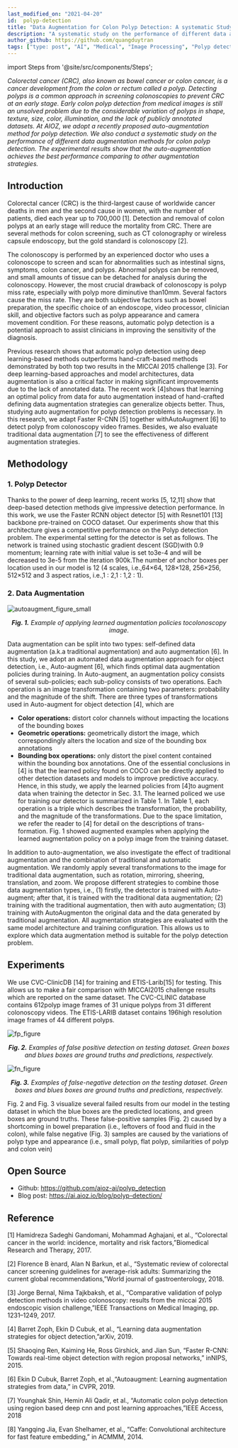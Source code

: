 ```yaml
---
last_modified_on: "2021-04-20"
id:  polyp-detection
title: "Data Augmentation for Colon Polyp Detection: A systematic Study"
description: "A systematic study on the performance of different data augmentation methods for colon polyp detection."
author_github: https://github.com/quangduytran
tags: ["type: post", "AI", "Medical", "Image Processing", "Polyp detection", "Deep Learning"]
---
```


import Steps from '@site/src/components/Steps';

*Colorectal cancer (CRC), also known as bowel cancer or colon cancer, is a cancer development from the colon or rectum called a polyp. Detecting polyps is a common approach in screening colonoscopies to prevent CRC at an early stage. Early colon polyp detection from medical images is still an unsolved problem due to the considerable variation of polyps in shape, texture, size, color, illumination, and the lack of publicly annotated datasets. At AIOZ, we adopt a recently proposed auto-augmentation method for polyp detection. We also conduct a systematic study on the performance of different data augmentation methods for colon polyp detection. The experimental results show that the auto-augmentation achieves the best performance comparing to other augmentation strategies.*

<Steps headingDepth={3}>
</Steps>

## Introduction
Colorectal cancer (CRC) is the third-largest cause of worldwide cancer deaths in men and the second cause in women, with the number of patients, died each year up to 700,000 [1]. Detection and removal of colon polyps at an early stage will reduce the mortality from CRC. There are several methods for colon screening, such as CT colonography or wireless capsule endoscopy, but the gold standard is colonoscopy [2].

The colonoscopy is performed by an experienced doctor who uses a colonoscope to screen and scan for abnormalities such as intestinal signs, symptoms, colon cancer, and polyps. Abnormal polyps can be removed, and small amounts of tissue can be detached for analysis during the colonoscopy. However, the most crucial drawback of colonoscopy is polyp miss rate, especially with polyp more diminutive than10mm. Several factors cause the miss rate. They are both subjective factors such as bowel preparation, the specific choice of an endoscope, video processor, clinician skill, and objective factors such as polyp appearance and camera movement condition. For these reasons, automatic polyp detection is a potential approach to assist clinicians in improving the sensitivity of the diagnosis.

Previous research shows that automatic polyp detection using deep learning-based methods outperforms hand-craft-based methods demonstrated by both top two results in the MICCAI 2015 challenge [3]. For deep learning-based approaches and model architectures, data augmentation is also a critical factor in making significant improvements due to the lack of annotated data. The recent work [4]shows that learning an optimal policy from data for auto augmentation instead of hand-crafted defining data augmentation strategies can generalize objects better. Thus, studying auto augmentation for polyp detection problems is necessary. In this research, we adapt Faster R-CNN [5] together withAutoAugment [6] to detect polyp from colonoscopy video frames. Besides, we also evaluate traditional data augmentation [7] to see the effectiveness of different augmentation strategies.

## Methodology
### 1. Polyp Detector
Thanks to the power of deep learning, recent works [5, 12,11] show that deep-based detection methods give impressive detection performance. In this work, we use the Faster RCNN object detector [5] with Resnet101 [13] backbone pre-trained on COCO dataset.  Our experiments show that this architecture gives a competitive performance on the Polyp detection problem. The experimental setting for the detector is set as follows. The network is trained using stochastic gradient descent  (SGD)with 0.9 momentum; learning rate with initial value is set to3e-4 and will be decreased to 3e-5 from the iteration 900k.The number of anchor boxes per location used in our model is 12 (4 scales, i.e.,64×64, 128×128, 256×256, 512×512 and 3 aspect ratios, i.e.,1 : 2,1 : 1,2 : 1).

### 2. Data Augmentation
![autoaugment_figure_small](https://vision.aioz.io/thumbnail/5a2c6412b7144569a9d2/1024/autoaugment_figure_small.jpg)
*<center>**Fig. 1.** Example of applying learned augmentation policies tocolonoscopy image.</center>*

Data augmentation can be split into two types: self-defined data augmentation (a.k.a traditional augmentation) and auto augmentation [6]. In this study, we adopt an automated data augmentation approach for object detection, i.e., Auto-augment [6], which finds optimal data augmentation policies during training. In Auto-augment, an augmentation policy consists of several sub-policies; each sub-policy consists of two operations. Each operation is an image transformation containing two parameters: probability and the magnitude of the shift. There are three types of transformations used in Auto-augment for object detection [4], which are
- **Color operations:** distort color channels without impacting the locations of the bounding boxes
- **Geometric operations:** geometrically distort the image, which correspondingly alters the location and size of the bounding box annotations
- **Bounding box operations:** only distort the pixel content contained within the bounding box annotations.
One of the essential conclusions in [4] is that the learned policy found on COCO can be directly applied to other detection datasets and models to improve predictive accuracy. Hence, in this study, we apply the learned policies from [4]to augment data when training the detector in Sec. 3.1. The learned policed we use for training our detector is summarized in Table 1. In Table 1, each operation is a triple which describes the transformation, the probability, and the magnitude of the transformations. Due to the space limitation, we refer the reader to [4] for detail on the descriptions of trans-formation. Fig. 1 showed augmented examples when applying the learned augmentation policy on a polyp image from the training dataset.

In addition to auto-augmentation, we also investigate the effect of traditional augmentation and the combination of traditional and automatic augmentation. We randomly apply several transformations to the image for traditional data augmentation, such as rotation, mirroring, sheering, translation, and zoom. We propose different strategies to combine those data augmentation types, i.e., (1) firstly, the detector is trained with Auto-augment; after that, it is trained with the traditional data augmentation; (2) training with the traditional augmentation, then with auto augmentation; (3) training with AutoAugmenton the original data and the data generated by traditional augmentation. All augmentation strategies are evaluated with the same model architecture and training configuration. This allows us to explore which data augmentation method is suitable for the polyp detection problem.

## Experiments
We  use  CVC-ClinicDB  [14]  for  training  and  ETIS-Larib[15] for testing.   This allows us to make a fair comparison with  MICCAI2015  challenge  results  which  are  reported  on the same dataset.  The CVC-CLINIC database contains 612polyp  image  frames  of  31  unique  polyps  from  31  different colonoscopy videos.  The ETIS-LARIB dataset contains 196high resolution image frames of 44 different polyps.

![fp_figure](https://vision.aioz.io/thumbnail/4dcf8c111cc9442cb080/1024/fp_figure.jpg)
*<center>**Fig. 2.** Examples of false positive detection on testing dataset. Green boxes and blues boxes are ground truths and predictions, respectively.</center>*

![fn_figure](https://vision.aioz.io/thumbnail/105ef91b507140c78d0f/1024/fn_figure.jpg)
*<center>**Fig. 3.** Examples of false-negative detection on the testing dataset. Green boxes and blues boxes are ground truths and predictions, respectively.</center>*

Fig. 2 and Fig. 3 visualize several failed results from our model in the testing dataset in which the blue boxes are the predicted locations, and green boxes are ground truths. These false-positive samples (Fig. 2) caused by a shortcoming in bowel preparation (i.e., leftovers of food and fluid in the colon), while false negative (Fig. 3) samples are caused by the variations of polyp type and appearance (i.e., small polyp, flat polyp, similarities of polyp and colon vein)

## Open Source
- Github: https://github.com/aioz-ai/polyp_detection
- Blog post: https://ai.aioz.io/blog/polyp-detection/

## Reference
[1] Hamidreza Sadeghi Gandomani, Mohammad Aghajani, et al., “Colorectal cancer in the world: incidence, mortality and risk factors,”Biomedical Research and Therapy, 2017.

[2] Florence  B ́enard,  Alan  N  Barkun,  et  al., “Systematic  review  of  colorectal  cancer  screening  guidelines for average-risk adults: Summarizing the current global recommendations,”World journal of gastroenterology, 2018.

[3] Jorge  Bernal,   Nima  Tajkbaksh,   et  al., “Comparative  validation  of  polyp  detection  methods  in  video colonoscopy:  results from the miccai 2015 endoscopic vision challenge,”IEEE Transactions on Medical Imaging, pp. 1231–1249, 2017.

[4] Barret Zoph, Ekin D Cubuk, et al.,  “Learning data augmentation strategies for object detection,”arXiv, 2019.

[5] Shaoqing  Ren,  Kaiming  He,  Ross  Girshick,  and  Jian Sun,   “Faster R-CNN: Towards real-time object detection with region proposal networks,” inNIPS, 2015.

[6] Ekin  D  Cubuk,  Barret  Zoph,  et  al.,“Autoaugment: Learning augmentation strategies from data,”  in CVPR, 2019.

[7] Younghak  Shin,  Hemin  Ali  Qadir,  et  al.,   “Automatic colon polyp detection using region based deep cnn and post learning approaches,”IEEE Access, 2018

[8] Yangqing Jia, Evan Shelhamer, et al.,  “Caffe: Convolutional architecture for fast feature embedding,”  in ACMMM, 2014.
